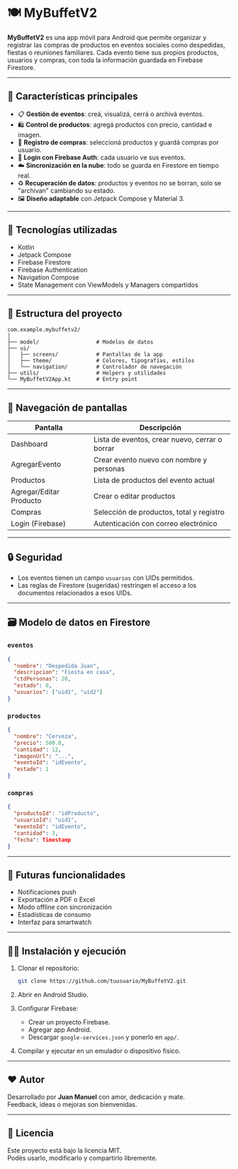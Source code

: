 # 🍽️ MyBuffetV2

**MyBuffetV2** es una app móvil para Android que permite organizar y registrar las compras de productos en eventos sociales como despedidas, fiestas o reuniones familiares. Cada evento tiene sus propios productos, usuarios y compras, con toda la información guardada en Firebase Firestore.

---

## 📱 Características principales

- 📋 **Gestión de eventos**: creá, visualizá, cerrá o archivá eventos.
- 🛍️ **Control de productos**: agregá productos con precio, cantidad e imagen.
- 🛒 **Registro de compras**: seleccioná productos y guardá compras por usuario.
- 🔐 **Login con Firebase Auth**: cada usuario ve sus eventos.
- ☁️ **Sincronización en la nube**: todo se guarda en Firestore en tiempo real.
- ♻️ **Recuperación de datos**: productos y eventos no se borran, solo se "archivan" cambiando su estado.
- 🖼️ **Diseño adaptable** con Jetpack Compose y Material 3.

---

## 🧠 Tecnologías utilizadas

- Kotlin
- Jetpack Compose
- Firebase Firestore
- Firebase Authentication
- Navigation Compose
- State Management con ViewModels y Managers compartidos

---

## 📂 Estructura del proyecto

```
com.example.mybuffetv2/
│
├── model/                  # Modelos de datos
├── ui/
│   ├── screens/            # Pantallas de la app
│   ├── theme/              # Colores, tipografías, estilos
│   └── navigation/         # Controlador de navegación
├── utils/                  # Helpers y utilidades
└── MyBuffetV2App.kt        # Entry point
```

---

## 🧭 Navegación de pantallas

| Pantalla                | Descripción                                      |
|------------------------|--------------------------------------------------|
| Dashboard              | Lista de eventos, crear nuevo, cerrar o borrar  |
| AgregarEvento          | Crear evento nuevo con nombre y personas         |
| Productos              | Lista de productos del evento actual             |
| Agregar/Editar Producto| Crear o editar productos                         |
| Compras                | Selección de productos, total y registro         |
| Login (Firebase)       | Autenticación con correo electrónico             |

---

## 🔒 Seguridad

- Los eventos tienen un campo `usuarios` con UIDs permitidos.
- Las reglas de Firestore (sugeridas) restringen el acceso a los documentos relacionados a esos UIDs.

---

## 🗃️ Modelo de datos en Firestore

### `eventos`
```json
{
  "nombre": "Despedida Juan",
  "descripcion": "Fiesta en casa",
  "ctdPersonas": 20,
  "estado": 0,
  "usuarios": ["uid1", "uid2"]
}
```

### `productos`
```json
{
  "nombre": "Cerveza",
  "precio": 500.0,
  "cantidad": 12,
  "imagenUrl": "...",
  "eventoId": "idEvento",
  "estado": 1
}
```

### `compras`
```json
{
  "productoId": "idProducto",
  "usuarioId": "uid1",
  "eventoId": "idEvento",
  "cantidad": 3,
  "fecha": Timestamp
}
```

---

## 🚀 Futuras funcionalidades

- Notificaciones push
- Exportación a PDF o Excel
- Modo offline con sincronización
- Estadísticas de consumo
- Interfaz para smartwatch

---

## 🧑‍💻 Instalación y ejecución

1. Clonar el repositorio:
   ```bash
   git clone https://github.com/tuusuario/MyBuffetV2.git
   ```

2. Abrir en Android Studio.

3. Configurar Firebase:
   - Crear un proyecto Firebase.
   - Agregar app Android.
   - Descargar `google-services.json` y ponerlo en `app/`.

4. Compilar y ejecutar en un emulador o dispositivo físico.

---

## ❤️ Autor

Desarrollado por **Juan Manuel** con amor, dedicación y mate.  
Feedback, ideas o mejoras son bienvenidas.

---

## 📜 Licencia

Este proyecto está bajo la licencia MIT.  
Podés usarlo, modificarlo y compartirlo libremente.
